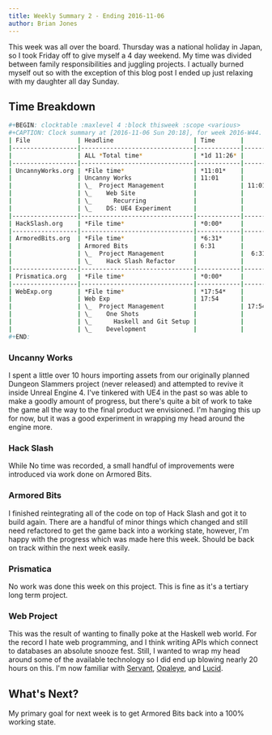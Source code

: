 ```yaml
---
title: Weekly Summary 2 - Ending 2016-11-06
author: Brian Jones
---
```


This week was all over the board. Thursday was a national holiday in Japan, so I took Friday off to give myself a 4 day weekend. My time was divided between family responsibilities and juggling projects. I actually burned myself out so with the exception of this blog post I ended up just relaxing with my daughter all day Sunday.

## Time Breakdown

```bash
#+BEGIN: clocktable :maxlevel 4 :block thisweek :scope <various>
#+CAPTION: Clock summary at [2016-11-06 Sun 20:18], for week 2016-W44.
| File             | Headline                      | Time       |       |       |      |
|------------------|-------------------------------|------------|-------|-------|------|
|                  | ALL *Total time*              | *1d 11:26* |       |       |      |
|------------------|-------------------------------|------------|-------|-------|------|
| UncannyWorks.org | *File time*                   | *11:01*    |       |       |      |
|                  | Uncanny Works                 | 11:01      |       |       |      |
|                  | \_  Project Management        |            | 11:01 |       |      |
|                  | \_    Web Site                |            |       |  0:26 |      |
|                  | \_      Recurring             |            |       |       | 0:26 |
|                  | \_    DS: UE4 Experiment      |            |       | 10:35 |      |
|------------------|-------------------------------|------------|-------|-------|------|
| HackSlash.org    | *File time*                   | *0:00*     |       |       |      |
|------------------|-------------------------------|------------|-------|-------|------|
| ArmoredBits.org  | *File time*                   | *6:31*     |       |       |      |
|                  | Armored Bits                  | 6:31       |       |       |      |
|                  | \_  Project Management        |            |  6:31 |       |      |
|                  | \_    Hack Slash Refactor     |            |       |  6:31 |      |
|------------------|-------------------------------|------------|-------|-------|------|
| Prismatica.org   | *File time*                   | *0:00*     |       |       |      |
|------------------|-------------------------------|------------|-------|-------|------|
| WebExp.org       | *File time*                   | *17:54*    |       |       |      |
|                  | Web Exp                       | 17:54      |       |       |      |
|                  | \_  Project Management        |            | 17:54 |       |      |
|                  | \_    One Shots               |            |       |  0:30 |      |
|                  | \_      Haskell and Git Setup |            |       |       | 0:30 |
|                  | \_    Development             |            |       | 17:24 |      |
#+END:
```

### Uncanny Works

I spent a little over 10 hours importing assets from our originally planned Dungeon Slammers project (never released) and attempted to revive it inside Unreal Engine 4. I've tinkered with UE4 in the past so was able to make a goodly amount of progress, but there's quite a bit of work to take the game all the way to the final product we envisioned. I'm hanging this up for now, but it was a good experiment in wrapping my head around the engine more.

### Hack Slash

While No time was recorded, a small handful of improvements were introduced via work done on Armored Bits.

### Armored Bits

I finished reintegrating all of the code on top of Hack Slash and got it to build again. There are a handful of minor things which changed and still need refactored to get the game back into a working state, however, I'm happy with the progress which was made here this week. Should be back on track within the next week easily.

### Prismatica

No work was done this week on this project. This is fine as it's a tertiary long term project.

### Web Project

This was the result of wanting to finally poke at the Haskell web world. For the record I hate web programming, and I think writing APIs which connect to databases an absolute snooze fest. Still, I wanted to wrap my head around some of the available technology so I did end up blowing nearly 20 hours on this. I'm now familiar with [Servant](https://hackage.haskell.org/package/servant), [Opaleye](https://hackage.haskell.org/package/opaleye), and [Lucid](https://hackage.haskell.org/package/lucid).

## What's Next?

My primary goal for next week is to get Armored Bits back into a 100% working state.
